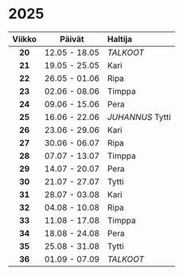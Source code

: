 2025
====

| Viikko | Päivät        | Haltija    |
|:------:|:-------------:|:-----------|
|**20**| 12.05 - 18.05 | *TALKOOT*  |
|**21**| 19.05 - 25.05 | Kari       |
|**22**| 26.05 - 01.06 | Ripa       |
|**23**| 02.06 - 08.06 | Timppa     |
|**24**| 09.06 - 15.06 | Pera       |
|**25**| 16.06 - 22.06 | *JUHANNUS* Tytti      |
|**26**| 23.06 - 29.06 | Kari       |
|**27**| 30.06 - 06.07 | Ripa       |
|**28**| 07.07 - 13.07 | Timppa     |
|**29**| 14.07 - 20.07 | Pera       |
|**30**| 21.07 - 27.07 | Tytti      |
|**31**| 28.07 - 03.08 | Kari       |
|**32**| 04.08 - 10.08 | Ripa       |
|**33**| 11.08 - 17.08 | Timppa     |
|**34**| 18.08 - 24.08 | Pera       |
|**35**| 25.08 - 31.08 | Tytti      |
|**36**| 01.09 - 07.09 | *TALKOOT*  |
